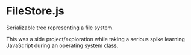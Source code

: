 FileStore.js
============

Serializable tree representing a file system.

This was a side project/exploration while taking a serious spike learning JavaScript during an operating system class.



